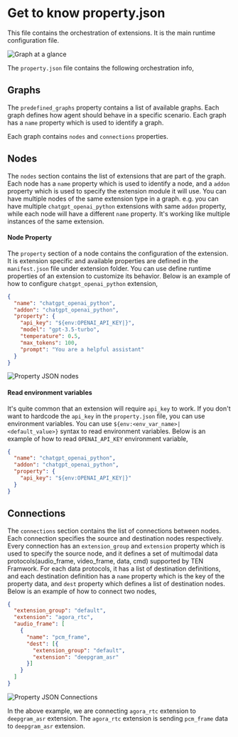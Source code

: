 
# Get to know property.json

This file contains the orchestration of extensions. It is the main runtime configuration file.

![Graph at a glance](https://github.com/TEN-framework/docs/blob/main/assets/png/graph_at_a_glance.png?raw=true)

The `property.json` file contains the following orchestration info,

## Graphs

The `predefined_graphs` property contains a list of available graphs. Each graph defines how agent should behave in a specific scenario. Each graph has a `name` property which is used to identify a graph.

Each graph contains `nodes` and `connections` properties.

## Nodes

The `nodes` section contains the list of extensions that are part of the graph. Each node has a `name` property which is used to identify a node, and a `addon` property which is used to specify the extension module it will use. You can have multiple nodes of the same extension type in a graph. e.g. you can have multiple `chatgpt_openai_python` extensions with same `addon` property, while each node will have a different `name` property. It's working like multiple instances of the same extension.

#### Node Property

The `property` section of a node contains the configuration of the extension. It is extension specific and available properties are defined in the `manifest.json` file under extension folder. You can use define runtime properties of an extension to customize its behavior. Below is an example of how to configure `chatgpt_openai_python` extension,

```json
{
  "name": "chatgpt_openai_python",
  "addon": "chatgpt_openai_python",
  "property": {
    "api_key": "${env:OPENAI_API_KEY|}",
    "model": "gpt-3.5-turbo",
    "temperature": 0.5,
    "max_tokens": 100,
    "prompt": "You are a helpful assistant"
  }
}
```

![Property JSON nodes](https://github.com/TEN-framework/docs/blob/main/assets/png/property_json_connections.png?raw=true)

#### Read environment variables

It's quite common that an extension will require `api_key` to work. If you don't want to hardcode the `api_key` in the `property.json` file, you can use environment variables. You can use `${env:<env_var_name>|<default_value>}` syntax to read environment variables. Below is an example of how to read `OPENAI_API_KEY` environment variable,

```json
{
  "name": "chatgpt_openai_python",
  "addon": "chatgpt_openai_python",
  "property": {
    "api_key": "${env:OPENAI_API_KEY|}"
  }
}
```

## Connections

The `connections` section contains the list of connections between nodes. Each connection specifies the source and destination nodes respectively. Every connection has an `extension_group` and `extension` property which is used to specify the source node, and it defines a set of multimodal data protocols(audio_frame, video_frame, data, cmd) supported by TEN Framwork. For each data protocols, it has a list of destination definitions, and each destination definition has a `name` property which is the key of the property data, and `dest` property which defines a list of destination nodes. Below is an example of how to connect two nodes,

```json
{
  "extension_group": "default",
  "extension": "agora_rtc",
  "audio_frame": [
    {
      "name": "pcm_frame",
      "dest": [{
        "extension_group": "default",
        "extension": "deepgram_asr"
      }]
    }
  ]
}
```

![Property JSON Connections](https://github.com/TEN-framework/docs/blob/main/assets/png/property_json_nodes.png?raw=true)

In the above example, we are connecting `agora_rtc` extension to `deepgram_asr` extension. The `agora_rtc` extension is sending `pcm_frame` data to `deepgram_asr` extension.
